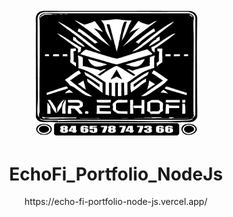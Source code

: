 <div align="center">
  <img src="https://github.com/MrEchoFi/MrEchoFi/raw/4274f537dec313ac7dde4403fe0fae24259beade/Mr.EchoFi-New-Logo-with-ASCII.jpg" alt="logo" width="265" height="auto" />
  <h1>EchoFi_Portfolio_NodeJs</h1>
   
  <p>
    https://echo-fi-portfolio-node-js.vercel.app/
  </p>
